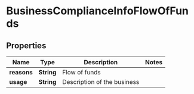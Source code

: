 

# BusinessComplianceInfoFlowOfFunds


## Properties

| Name | Type | Description | Notes |
|------------ | ------------- | ------------- | -------------|
|**reasons** | **String** | Flow of funds |  |
|**usage** | **String** | Description of the business |  |



